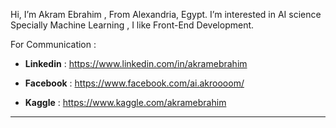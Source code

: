 Hi, I’m Akram Ebrahim , From Alexandria, Egypt.
I’m interested in AI science Specially Machine Learning , I like Front-End Development.

For Communication : 

  - **Linkedin** : https://www.linkedin.com/in/akramebrahim
  
  - **Facebook** : https://www.facebook.com/ai.akroooom/

  - **Kaggle** : https://www.kaggle.com/akramebrahim

---
